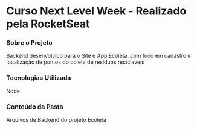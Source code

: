 # Curso Next Level Week - Realizado pela RocketSeat


### Sobre o Projeto

Backend desenvolvido para o Site e App Ecoleta, com foco em cadastro e localização de pontos do coleta de resíduos reciclaveis

### Tecnologias Utilizada

Node

### Conteúdo da Pasta

Arquivos de Backend do projeto Ecoleta
